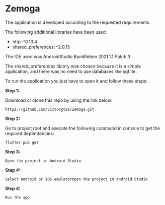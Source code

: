 # Zemoga

The application is developed according to the requested requirements.

The following additional libraries have been used:
* http: ^0.13.4
* shared_preferences: ^2.0.15

The IDE used was AndroidStudio BumBlebee 2021.1.1 Patch 3

The shared_preferences library was chosen because it is a simple application, and there was no need to use databases like sqflite.


To run the application you just have to open it and follow these steps:

**Step 1:**

Download or clone this repo by using the link below:

```
https://github.com/victorgt26/Zemoga.git
```

**Step 2:**

Go to project root and execute the following command in console to get the required dependencies:

```
flutter pub get
```

**Step 3:**

```
Open the project in Android Studio
```

**Step 4:**

```
Select android or IOS emulatorOpen the project in Android Studio
```

**Step 4:**

```
Run the app
```
